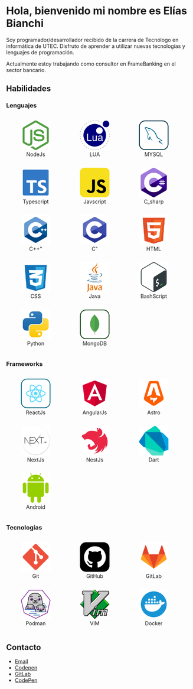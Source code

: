 # Hola, bienvenido mi nombre es Elías Bianchi

Soy programador/desarrollador recibido de la carrera de Tecnólogo en informática de UTEC. Disfruto de aprender a utilizar nuevas tecnologías y lenguajes de programación.

Actualmente estoy trabajando como consultor en FrameBanking en el sector bancario.

## Habilidades 

### Lenguajes

<div style="display:flex; flex-direction: row; flex-wrap: wrap;">
  <figure style="text-align: center;">
    <img title="NodeJs" alt="NodeJs" src="./assets/nodejs-svgrepo-com.svg" style="height: 80px; width: 80px;"/>
    <figcaption>NodeJs</figcaption>
  </figure>

  <figure style="text-align: center;">
    <img title="LUA" alt="LUA" src="./assets/lua-svgrepo-com.svg" style="height: 80px; width: 80px;"/>
    <figcaption>LUA</figcaption>
  </figure>

  <figure style="text-align: center;">
    <img title="MYSQL" alt="MYSQL" src="./assets/mysql-svgrepo-com.svg" style="height: 80px; width: 80px;"/>
    <figcaption>MYSQL</figcaption>
  </figure>

  <figure style="text-align: center;">
    <img title="Typescript" alt="Typescript" src="./assets/typescript-official-svgrepo-com.svg" style="height: 80px; width: 80px;"/>
    <figcaption>Typescript</figcaption>
  </figure>

  <figure style="text-align: center;">
    <img title="Javscript" alt="Javscript" src="./assets/javascript-svgrepo-com.svg" style="height: 80px; width: 80px;"/>
    <figcaption>Javscript</figcaption>
  </figure>

  <figure style="text-align: center;">
    <img title="C_sharp" alt="C_sharp" src="./assets/c-sharp-svgrepo-com.svg" style="height: 80px; width: 80px;"/>
    <figcaption>C_sharp</figcaption>
  </figure>

  <figure style="text-align: center;">
    <img title="C++" alt="C++" src="./assets/c-plus-plus-4096-54310411.png" style="height: 80px; width: 80px;"/>
    <figcaption>C++"</figcaption>
  </figure>

  <figure style="text-align: center;">
    <img title="C" alt="C" src="./assets/letter_c_PNG22.png" style="height: 80px; width: 80px;"/>
    <figcaption>C"</figcaption>
  </figure>

  <figure style="text-align: center;">
    <img title="HTML" alt="HTML" src="./assets/html-5-svgrepo-com.svg" style="height: 80px; width: 80px;"/>
    <figcaption>HTML</figcaption>
  </figure>

  <figure style="text-align: center;">
    <img title="CSS" alt="CSS" src="./assets/css-3-svgrepo-com.svg" style="height: 80px; width: 80px;"/>
    <figcaption>CSS</figcaption>
  </figure>

  <figure style="text-align: center;">
    <img title="Java" alt="Java" src="./assets/java-logo-svgrepo-com.svg" style="height: 80px; width: 80px;" />
    <figcaption>Java</figcaption>
  </figure>

  <figure style="text-align: center;">
    <img title="BashScript" alt="BashScript" src="./assets/bash-icon-svgrepo-com.svg" style="height: 80px; width: 80px;" />
    <figcaption>BashScript</figcaption>
  </figure>

  <figure style="text-align: center;">
    <img title="Python" alt="Python" src="./assets/python-svgrepo-com.svg" style="height: 80px; width: 80px;" />
    <figcaption>Python</figcaption>
  </figure>

  <figure style="text-align: center;">
    <img title="MongoDB" alt="MongoDB" src="./assets/mongodb-svgrepo-com.svg" style="height: 80px; width: 80px;" />
    <figcaption>MongoDB</figcaption>
  </figure>

</div>

### Frameworks

<div style="display:flex; flex-direction: row; flex-wrap: wrap;">

  <figure style="text-align: center;">
    <img title="ReactJs" alt="ReactJs" src="./assets/react-svgrepo-com.svg" style="height: 80px; width: 80px;" />
    <figcaption>ReactJs</figcaption>
  </figure>

  <figure style="text-align: center;">
    <img title="AngularJs" alt="AngularJs" src="./assets/angular-svgrepo-com.svg" style="height: 80px; width: 80px;" />
    <figcaption>AngularJs</figcaption>
  </figure>

  <figure style="text-align: center;">
    <img title="Astro" alt="Astro" src="./assets/astro-svgrepo-com.svg" style="height: 80px; width: 80px;" />
    <figcaption>Astro</figcaption>
  </figure>

  <figure style="text-align: center;">
    <img title="NextJs" alt="NextJs" src="./assets/nextjs-icon.png" style="height: 80px; width: 80px;" />
    <figcaption>NextJs</figcaption>
  </figure>

  <figure style="text-align: center;">
    <img title="NestJs" alt="NestJs" src="./assets/nestjs-svgrepo-com.svg" style="height: 80px; width: 80px;" />
    <figcaption>NestJs</figcaption>
  </figure>

  <figure style="text-align: center;">
    <img title="Dart" alt="Dart" src="./assets/dart-svgrepo-com.svg" style="height: 80px; width: 80px;" />
    <figcaption>Dart</figcaption>
  </figure>

  <figure style="text-align: center;">
    <img title="Android" alt="Android" src="./assets/android-color-svgrepo-com.svg" style="height: 80px; width: 80px;" />
    <figcaption>Android</figcaption>
  </figure>

</div>

### Tecnologías

<div style="display:flex; flex-direction: row; flex-wrap: wrap;">
  <figure style="text-align: center;">
    <img title="Git" alt="Git" src="./assets/git-svgrepo-com.svg" style="height: 80px; width: 80px;" />
    <figcaption>Git</figcaption>
  </figure>

  <figure style="text-align: center;">
    <img title="GitHub" alt="GitHub" src="./assets/github-svgrepo-com.svg" style="height: 80px; width: 80px;" />
    <figcaption>GitHub</figcaption>
  </figure>

  <figure style="text-align: center;">
    <img title="GitLab" alt="GitLab" src="./assets/gitlab-svgrepo-com.svg" style="height: 80px; width: 80px;" />
    <figcaption>GitLab</figcaption>
  </figure>

  <figure style="text-align: center;">
    <img title="Podman/Docker" alt="Podman" src="./assets/Podman.svg" style="height: 80px; width: 80px;" />
    <figcaption>Podman</figcaption>
  </figure>

  <figure style="text-align: center;">
    <img title="VIM" alt="VIM" src="./assets/vim-svgrepo-com.svg" style="height: 80px; width: 80px;" />
    <figcaption>VIM</figcaption>
  </figure>

  <figure style="text-align: center;">
    <img title="Docker" alt="Docker" src="./assets/docker-svgrepo-com.svg" style="height: 80px; width: 80px;" />
    <figcaption>Docker</figcaption>
  </figure>

</div>


## Contacto

- [Email](mailto:bianchi.elias@gmail.com)
- [Codepen](https://codepen.io/sbianchi)
- [GitLab](https://gitlab.com/bianchi.elias)
- [CodePen](https://codepen.io/sbianchi)


